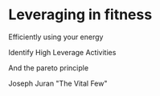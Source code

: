 # Leveraging in fitness

Efficiently using your energy

Identify High Leverage Activities

And the pareto principle

Joseph Juran
"The Vital Few"